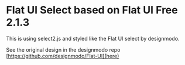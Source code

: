 Flat UI Select based on Flat UI Free 2.1.3
=======

This is using select2.js and styled like the Flat UI select by designmodo. 


See the original design  in the designmodo repo [https://github.com/designmodo/Flat-UI](here)
